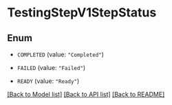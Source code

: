 # TestingStepV1StepStatus

## Enum


* `COMPLETED` (value: `"Completed"`)

* `FAILED` (value: `"Failed"`)

* `READY` (value: `"Ready"`)


[[Back to Model list]](../README.md#documentation-for-models) [[Back to API list]](../README.md#documentation-for-api-endpoints) [[Back to README]](../README.md)



